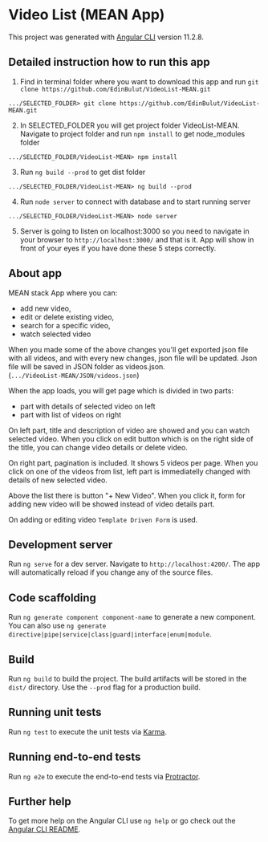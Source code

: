 # Video List (MEAN App)

This project was generated with [Angular CLI](https://github.com/angular/angular-cli) version 11.2.8.

## Detailed instruction how to run this app

1. Find in terminal folder where you want to download this app and
run `git clone https://github.com/EdinBulut/VideoList-MEAN.git`

`.../SELECTED_FOLDER> git clone https://github.com/EdinBulut/VideoList-MEAN.git`


2. In SELECTED_FOLDER you will get project folder VideoList-MEAN. Navigate to project folder and
run `npm install` to get node_modules folder

`.../SELECTED_FOLDER/VideoList-MEAN> npm install`


3. Run `ng build --prod` to get dist folder

`.../SELECTED_FOLDER/VideoList-MEAN> ng build --prod`


4. Run `node server` to connect with database and to start running server

`.../SELECTED_FOLDER/VideoList-MEAN> node server`


5. Server is going to listen on localhost:3000 so you need to navigate in your browser to `http://localhost:3000/` and that is it.
App will show in front of your eyes if you have done these 5 steps correctly.




## About app

MEAN stack App where you can:
 - add new video, 
 - edit or delete existing video,
 - search for a specific video,
 - watch selected video

When you made some of the above changes you'll get exported json file with all videos, and with every new changes, json file will be updated.
Json file will be saved in JSON folder as videos.json.   
(`.../VideoList-MEAN/JSON/videos.json`)

When the app loads, you will get page which is divided in two parts:
  - part with details of selected video on left
  - part with list of videos on right

On left part, title and description of video are showed and you can watch selected video.
When you click on edit button which is on the right side of the title, you can change video details or delete video.

On right part, pagination is included. It shows 5 videos per page.
When you click on one of the videos from list, left part is immediatelly changed with details of new selected video.

Above the list there is button "+ New Video".
When you click it, form for adding new video will be showed instead of video details part.

On adding or editing video `Template Driven Form` is used.










## Development server

Run `ng serve` for a dev server. Navigate to `http://localhost:4200/`. The app will automatically reload if you change any of the source files.

## Code scaffolding

Run `ng generate component component-name` to generate a new component. You can also use `ng generate directive|pipe|service|class|guard|interface|enum|module`.

## Build

Run `ng build` to build the project. The build artifacts will be stored in the `dist/` directory. Use the `--prod` flag for a production build.

## Running unit tests

Run `ng test` to execute the unit tests via [Karma](https://karma-runner.github.io).

## Running end-to-end tests

Run `ng e2e` to execute the end-to-end tests via [Protractor](http://www.protractortest.org/).

## Further help

To get more help on the Angular CLI use `ng help` or go check out the [Angular CLI README](https://github.com/angular/angular-cli/blob/master/README.md).
